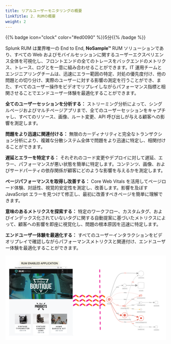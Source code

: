 ```yaml
---
title: リアルユーザーモニタリングの概要
linkTitle: 2. RUMの概要
weight: 2
---
```


{{% badge icon="clock" color="#ed0090" %}}5分{{% /badge %}}

Splunk RUM は業界唯一の End to End, **NoSample™** RUM ソリューションであり、すべての Web およびモバイルセッションに関するユーザーエクスペリエンス全体を可視化し、フロントエンドの全てのトレースをバックエンドのメトリクス、トレース、ログとを一意に組み合わせることができます。IT 運用チームとエンジニアリングチームは、迅速にエラー範囲の特定、対処の優先度付け、他の問題との切り分け、実際のユーザーに対する影響の測定を行うことができ、また、すべてのユーザー操作をビデオでリプレイしながらパフォーマンス指標と相関させることでエンドユーザー体験を最適化することができます。

**全てのユーザーセッションを分析する：** ストリーミング分析によって、シングルページおよびマルチページアプリまで、全てのユーザーセッションをキャプチャし、すべてのリソース、画像、ルート変更、API 呼び出しが与える顧客への影響を測定します。

**問題をより迅速に関連付ける：** 無限のカーディナリティと完全なトランザクション分析により、複雑な分散システム全体で問題をより迅速に特定し、相関付けることができます。

**遅延とエラーを特定する：** それぞれのコード変更やデプロイに対して遅延、エラー、パフォーマンスが悪い状態を簡単に特定します。コンテンツ、画像、およびサードパーティの依存関係が顧客にどのような影響を与えるかを測定します。

**ページパフォーマンスを取得し改善する：** Core Web Vitals を活用してページロード体験、対話性、視覚的安定性を測定し、改善します。影響を及ぼす JavaScript エラーを見つけて修正し、最初に改善すべきページを簡単に理解できます。

**意味のあるメトリクスを探索する：** 特定のワークフロー、カスタムタグ、およびインデックス化されていないタグに関する自動提案に基づいたメトリクスによって、顧客への影響を即座に視覚化し、問題の根本原因を迅速に特定します。

**エンドユーザー体験を最適化する：** すべてのユーザーインタラクションをビデオリプレイで確認しながらパフォーマンスメトリクスと関連付け、エンドユーザー体験を最適化することができます。

![アーキテクチャの概要](images/rum-architecture.png)